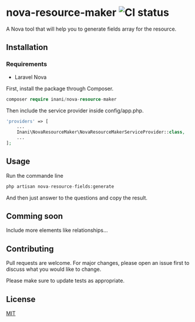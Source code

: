 # nova-resource-maker ![CI status](https://img.shields.io/badge/build-passing-brightgreen.svg)

A Nova tool that will help you to generate fields array for the resource.

## Installation

### Requirements
* Laravel Nova

First, install the package through Composer.
```php
composer require inani/nova-resource-maker
```
Then include the service provider inside config/app.php.
```php
'providers' => [
    ...
    Inani\NovaResourceMaker\NovaResourceMakerServiceProvider::class,
    ...
];
```

## Usage
Run the commande line

```python
php artisan nova-resource-fields:generate
```
And then just answer to the questions and copy the result.
## Comming soon
Include more elements like relationships...

## Contributing
Pull requests are welcome. For major changes, please open an issue first to discuss what you would like to change.

Please make sure to update tests as appropriate.

## License
[MIT](https://choosealicense.com/licenses/mit/)
